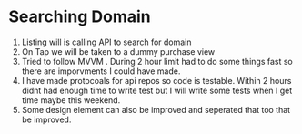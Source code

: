 # Searching Domain 
1. Listing will is calling API to search for domain 
2. On Tap we will be taken to a dummy purchase view
3. Tried to follow MVVM . During 2 hour limit had to do some things fast so there are imporvments I could have made.
4. I have made protocoals for api repos so code is testable. Within 2 hours didnt had enough time to write test but I will write some tests when I get time maybe this weekend.
5. Some design element can also be improved and seperated that too that be improved.

